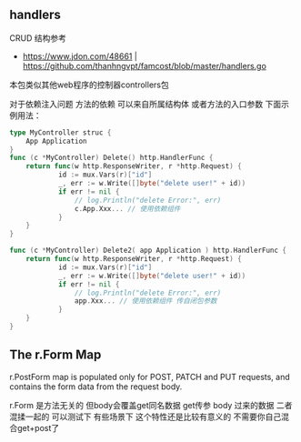 handlers
---

CRUD 结构参考
- https://www.jdon.com/48661 | https://github.com/thanhngvpt/famcost/blob/master/handlers.go

本包类似其他web程序的控制器controllers包

对于依赖注入问题
方法的依赖 可以来自所属结构体  或者方法的入口参数 
下面示例用法：
~~~go
type MyController struc {
	App Application
}
func (c *MyController) Delete() http.HandlerFunc {
	return func(w http.ResponseWriter, r *http.Request) {
    		id := mux.Vars(r)["id"]
    		_, err := w.Write([]byte("delete user!" + id))
    		if err != nil {
    			// log.Println("delete Error:", err)
    			c.App.Xxx... // 使用依赖组件
    		}
    }
}

func (c *MyController) Delete2( app Application ) http.HandlerFunc {
	return func(w http.ResponseWriter, r *http.Request) {
    		id := mux.Vars(r)["id"]
    		_, err := w.Write([]byte("delete user!" + id))
    		if err != nil {
    			// log.Println("delete Error:", err)
    			app.Xxx... // 使用依赖组件 传自闭包参数
    		}
    }
}
~~~

## The r.Form Map
r.PostForm map is populated only for POST, PATCH and PUT requests, and contains the form data from the request body.

r.Form 是方法无关的  但body会覆盖get同名数据
get传参 body 过来的数据 二者混揉一起的 可以测试下  有些场景下 这个特性还是比较有意义的 不需要你自己混合get+post了 
